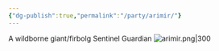 ```yaml
---
{"dg-publish":true,"permalink":"/party/arimir/"}
---
```


A wildborne giant/firbolg Sentinel Guardian
![arimir.png|300](/img/user/_assets/arimir.png)